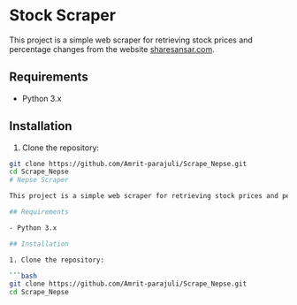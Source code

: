 # Stock Scraper

This project is a simple web scraper for retrieving stock prices and percentage changes from the website [sharesansar.com](https://www.sharesansar.com/live-trading).

## Requirements

- Python 3.x

## Installation

1. Clone the repository:

```bash
git clone https://github.com/Amrit-parajuli/Scrape_Nepse.git
cd Scrape_Nepse
# Nepse Scraper

This project is a simple web scraper for retrieving stock prices and percentage changes from the website [merolagani.com](https://merolagani.com/LatestMarket.aspx).

## Requirements

- Python 3.x

## Installation

1. Clone the repository:

```bash
git clone https://github.com/Amrit-parajuli/Scrape_Nepse.git
cd Scrape_Nepse
